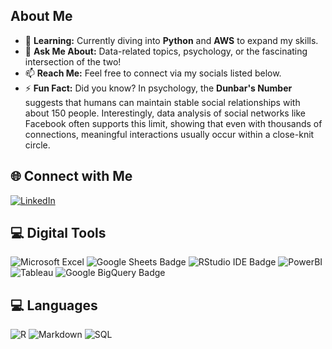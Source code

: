 ## About Me

- 🌱 **Learning:** Currently diving into **Python** and **AWS** to expand my skills.  
- 💬 **Ask Me About:** Data-related topics, psychology, or the fascinating intersection of the two!  
- 📫 **Reach Me:** Feel free to connect via my socials listed below.  
- ⚡ **Fun Fact:** Did you know? In psychology, the **Dunbar's Number** suggests that humans can maintain stable social relationships with about 150 people. Interestingly, data analysis of social networks like Facebook often supports this limit, showing that even with thousands of connections, meaningful interactions usually occur within a close-knit circle.

## 🌐 Connect with Me
[![LinkedIn](https://img.shields.io/badge/LinkedIn-0077B5?style=for-the-badge&logo=linkedin&logoColor=white)](https://linkedin.com/in/yuichirofukushi)

## 💻 Digital Tools
![Microsoft Excel](https://img.shields.io/badge/Microsoft_Excel-217346?style=for-the-badge&logo=microsoft-excel&logoColor=white)
![Google Sheets Badge](https://img.shields.io/badge/Google%20Sheets-34A853?style=for-the-badge&logo=google-sheets&logoColor=white)
![RStudio IDE Badge](https://img.shields.io/badge/RStudio%20IDE-75AADB?logo=rstudioide&logoColor=fff&style=for-the-badge)
![PowerBI](https://img.shields.io/badge/PowerBI-F2C811?style=for-the-badge&logo=Power%20BI&logoColor=white)
![Tableau](https://img.shields.io/badge/Tableau-E97627?style=for-the-badge&logo=tableau&logoColor=white)
![Google BigQuery Badge](https://img.shields.io/badge/Google%20BigQuery-669DF6?logo=googlebigquery&logoColor=fff&style=for-the-badge)

## 💻 Languages
![R](https://img.shields.io/badge/r-%23276DC3.svg?style=for-the-badge&logo=r&logoColor=white)
![Markdown](https://img.shields.io/badge/markdown-%23000000.svg?style=flat&logo=markdown&logoColor=white)
![SQL](https://img.shields.io/badge/SQL-32CD32?style=for-the-badge&logo=sqlite&logoColor=white)








